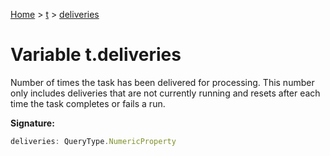 [Home](../../../index.md) &gt; [t](../../t.md) &gt; [deliveries](./deliveries.md)

# Variable t.deliveries

Number of times the task has been delivered for processing. This number only includes deliveries that are not currently running and resets after each time the task completes or fails a run.

<b>Signature:</b>

```typescript
deliveries: QueryType.NumericProperty
```
